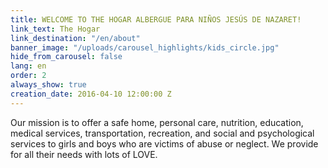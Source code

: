 ```yaml
---
title: WELCOME TO THE HOGAR ALBERGUE PARA NIÑOS JESÚS DE NAZARET!
link_text: The Hogar
link_destination: "/en/about"
banner_image: "/uploads/carousel_highlights/kids_circle.jpg"
hide_from_carousel: false
lang: en
order: 2
always_show: true
creation_date: 2016-04-10 12:00:00 Z
---
```


Our mission is to offer a safe home, personal care, nutrition, education, medical services, transportation, recreation, and social and psychological services to girls and boys who are victims of abuse or neglect. We provide for all their needs with lots of LOVE.
